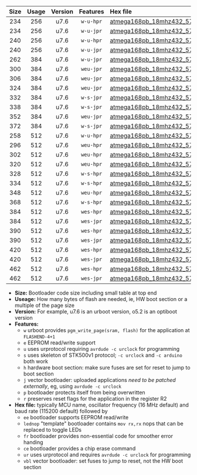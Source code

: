 |Size|Usage|Version|Features|Hex file|
|:-:|:-:|:-:|:-:|:--|
|234|256|u7.6|`w-u-hpr`|[atmega168pb_18mhz432_57600bps_ur.hex](https://raw.githubusercontent.com/stefanrueger/urboot/main//atmega168pb_18mhz432_57600bps_ur.hex)|
|234|256|u7.6|`w-u-jpr`|[atmega168pb_18mhz432_57600bps_ur_vbl.hex](https://raw.githubusercontent.com/stefanrueger/urboot/main//atmega168pb_18mhz432_57600bps_ur_vbl.hex)|
|240|256|u7.6|`w-u-hpr`|[atmega168pb_18mhz432_57600bps_lednop_ur.hex](https://raw.githubusercontent.com/stefanrueger/urboot/main//atmega168pb_18mhz432_57600bps_lednop_ur.hex)|
|240|256|u7.6|`w-u-jpr`|[atmega168pb_18mhz432_57600bps_lednop_ur_vbl.hex](https://raw.githubusercontent.com/stefanrueger/urboot/main//atmega168pb_18mhz432_57600bps_lednop_ur_vbl.hex)|
|262|384|u7.6|`w-u-jpr`|[atmega168pb_18mhz432_57600bps_lednop_fr_ur_vbl.hex](https://raw.githubusercontent.com/stefanrueger/urboot/main//atmega168pb_18mhz432_57600bps_lednop_fr_ur_vbl.hex)|
|300|384|u7.6|`weu-jpr`|[atmega168pb_18mhz432_57600bps_ee_ur_vbl.hex](https://raw.githubusercontent.com/stefanrueger/urboot/main//atmega168pb_18mhz432_57600bps_ee_ur_vbl.hex)|
|306|384|u7.6|`weu-jpr`|[atmega168pb_18mhz432_57600bps_ee_lednop_ur_vbl.hex](https://raw.githubusercontent.com/stefanrueger/urboot/main//atmega168pb_18mhz432_57600bps_ee_lednop_ur_vbl.hex)|
|324|384|u7.6|`weu-jpr`|[atmega168pb_18mhz432_57600bps_ee_lednop_fr_ur_vbl.hex](https://raw.githubusercontent.com/stefanrueger/urboot/main//atmega168pb_18mhz432_57600bps_ee_lednop_fr_ur_vbl.hex)|
|332|384|u7.6|`w-s-jpr`|[atmega168pb_18mhz432_57600bps_vbl.hex](https://raw.githubusercontent.com/stefanrueger/urboot/main//atmega168pb_18mhz432_57600bps_vbl.hex)|
|338|384|u7.6|`w-s-jpr`|[atmega168pb_18mhz432_57600bps_lednop_vbl.hex](https://raw.githubusercontent.com/stefanrueger/urboot/main//atmega168pb_18mhz432_57600bps_lednop_vbl.hex)|
|352|384|u7.6|`weu-jpr`|[atmega168pb_18mhz432_57600bps_ee_lednop_fr_ce_ur_vbl.hex](https://raw.githubusercontent.com/stefanrueger/urboot/main//atmega168pb_18mhz432_57600bps_ee_lednop_fr_ce_ur_vbl.hex)|
|372|384|u7.6|`w-s-jpr`|[atmega168pb_18mhz432_57600bps_lednop_fr_vbl.hex](https://raw.githubusercontent.com/stefanrueger/urboot/main//atmega168pb_18mhz432_57600bps_lednop_fr_vbl.hex)|
|258|512|u7.6|`w-u-hpr`|[atmega168pb_18mhz432_57600bps_lednop_fr_ur.hex](https://raw.githubusercontent.com/stefanrueger/urboot/main//atmega168pb_18mhz432_57600bps_lednop_fr_ur.hex)|
|296|512|u7.6|`weu-hpr`|[atmega168pb_18mhz432_57600bps_ee_ur.hex](https://raw.githubusercontent.com/stefanrueger/urboot/main//atmega168pb_18mhz432_57600bps_ee_ur.hex)|
|302|512|u7.6|`weu-hpr`|[atmega168pb_18mhz432_57600bps_ee_lednop_ur.hex](https://raw.githubusercontent.com/stefanrueger/urboot/main//atmega168pb_18mhz432_57600bps_ee_lednop_ur.hex)|
|320|512|u7.6|`weu-hpr`|[atmega168pb_18mhz432_57600bps_ee_lednop_fr_ur.hex](https://raw.githubusercontent.com/stefanrueger/urboot/main//atmega168pb_18mhz432_57600bps_ee_lednop_fr_ur.hex)|
|328|512|u7.6|`w-s-hpr`|[atmega168pb_18mhz432_57600bps.hex](https://raw.githubusercontent.com/stefanrueger/urboot/main//atmega168pb_18mhz432_57600bps.hex)|
|334|512|u7.6|`w-s-hpr`|[atmega168pb_18mhz432_57600bps_lednop.hex](https://raw.githubusercontent.com/stefanrueger/urboot/main//atmega168pb_18mhz432_57600bps_lednop.hex)|
|348|512|u7.6|`weu-hpr`|[atmega168pb_18mhz432_57600bps_ee_lednop_fr_ce_ur.hex](https://raw.githubusercontent.com/stefanrueger/urboot/main//atmega168pb_18mhz432_57600bps_ee_lednop_fr_ce_ur.hex)|
|368|512|u7.6|`w-s-hpr`|[atmega168pb_18mhz432_57600bps_lednop_fr.hex](https://raw.githubusercontent.com/stefanrueger/urboot/main//atmega168pb_18mhz432_57600bps_lednop_fr.hex)|
|384|512|u7.6|`wes-hpr`|[atmega168pb_18mhz432_57600bps_ee.hex](https://raw.githubusercontent.com/stefanrueger/urboot/main//atmega168pb_18mhz432_57600bps_ee.hex)|
|384|512|u7.6|`wes-jpr`|[atmega168pb_18mhz432_57600bps_ee_vbl.hex](https://raw.githubusercontent.com/stefanrueger/urboot/main//atmega168pb_18mhz432_57600bps_ee_vbl.hex)|
|390|512|u7.6|`wes-hpr`|[atmega168pb_18mhz432_57600bps_ee_lednop.hex](https://raw.githubusercontent.com/stefanrueger/urboot/main//atmega168pb_18mhz432_57600bps_ee_lednop.hex)|
|390|512|u7.6|`wes-jpr`|[atmega168pb_18mhz432_57600bps_ee_lednop_vbl.hex](https://raw.githubusercontent.com/stefanrueger/urboot/main//atmega168pb_18mhz432_57600bps_ee_lednop_vbl.hex)|
|420|512|u7.6|`wes-hpr`|[atmega168pb_18mhz432_57600bps_ee_lednop_fr.hex](https://raw.githubusercontent.com/stefanrueger/urboot/main//atmega168pb_18mhz432_57600bps_ee_lednop_fr.hex)|
|420|512|u7.6|`wes-jpr`|[atmega168pb_18mhz432_57600bps_ee_lednop_fr_vbl.hex](https://raw.githubusercontent.com/stefanrueger/urboot/main//atmega168pb_18mhz432_57600bps_ee_lednop_fr_vbl.hex)|
|462|512|u7.6|`wes-hpr`|[atmega168pb_18mhz432_57600bps_ee_lednop_fr_ce.hex](https://raw.githubusercontent.com/stefanrueger/urboot/main//atmega168pb_18mhz432_57600bps_ee_lednop_fr_ce.hex)|
|462|512|u7.6|`wes-jpr`|[atmega168pb_18mhz432_57600bps_ee_lednop_fr_ce_vbl.hex](https://raw.githubusercontent.com/stefanrueger/urboot/main//atmega168pb_18mhz432_57600bps_ee_lednop_fr_ce_vbl.hex)|

- **Size:** Bootloader code size including small table at top end
- **Useage:** How many bytes of flash are needed, ie, HW boot section or a multiple of the page size
- **Version:** For example, u7.6 is an urboot version, o5.2 is an optiboot version
- **Features:**
  + `w` urboot provides `pgm_write_page(sram, flash)` for the application at `FLASHEND-4+1`
  + `e` EEPROM read/write support
  + `u` uses urprotocol requiring `avrdude -c urclock` for programming
  + `s` uses skeleton of STK500v1 protocol; `-c urclock` and `-c arduino` both work
  + `h` hardware boot section: make sure fuses are set for reset to jump to boot section
  + `j` vector bootloader: uploaded applications *need to be patched externally*, eg, using `avrdude -c urclock`
  + `p` bootloader protects itself from being overwritten
  + `r` preserves reset flags for the application in the register R2
- **Hex file:** typically MCU name, oscillator frequency (16 MHz default) and baud rate (115200 default) followed by
  + `ee` bootloader supports EEPROM read/write
  + `lednop` "template" bootloader contains `mov rx,rx` nops that can be replaced to toggle LEDs
  + `fr` bootloader provides non-essential code for smoother error handing
  + `ce` bootloader provides a chip erase command
  + `ur` uses urprotocol and requires `avrdude -c urclock` for programming
  + `vbl` vector bootloader: set fuses to jump to reset, not the HW boot section

